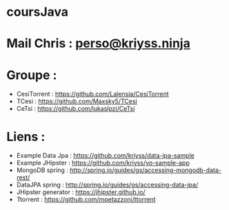 # coursJava

# Mail Chris : perso@kriyss.ninja

# Groupe : 
- CesiTorrent : https://github.com/Lalensia/CesiTorrent
- TCesi : https://github.com/Maxsky5/TCesi
- CeTsi : https://github.com/lukaslpzi/CeTsi


# Liens : 
- Example Data Jpa : https://github.com/kriyss/data-jpa-sample
- Example JHipster : https://github.com/kriyss/yo-sample-app
- MongoDB spring : http://spring.io/guides/gs/accessing-mongodb-data-rest/
- DataJPA spring : http://spring.io/guides/gs/accessing-data-jpa/
- JHipster generator : https://jhipster.github.io/
- Ttorrent : https://github.com/mpetazzoni/ttorrent

